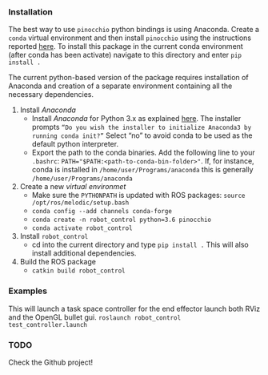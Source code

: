 ### Installation

The best way to use `pinocchio` python bindings is using Anaconda. Create a `conda` virtual environment and then install `pinocchio`
using the instructions reported [here](https://github.com/conda-forge/pinocchio-feedstock). To install this package in the current
conda environment (after conda has been activate) navigate to this directory and enter `pip install .`

The current python-based version of the package requires installation of Anaconda and creation of a separate environment containing
all the necessary dependencies. 
1. Install _Anaconda_
    - Install _Anaconda_ for Python 3.x as explained [here](https://docs.anaconda.com/anaconda/install/linux/). 
The installer prompts `“Do you wish the installer to initialize Anaconda3 by running conda init?”` Select “no” to avoid conda
to be used as the default python interpreter.
    - Export the path to the conda binaries. Add the following line to your `.bashrc`: `PATH="$PATH:<path-to-conda-bin-folder>"`.
If, for instance, conda is installed in `/home/user/Programs/anaconda` this is generally `/home/user/Programs/anaconda`
2. Create a new _virtual environmet_ 
    - Make sure the `PYTHONPATH` is updated with ROS packages: `source /opt/ros/melodic/setup.bash`
    - `conda config --add channels conda-forge`
    - `conda create -n robot_control python=3.6 pinocchio`
    - `conda activate robot_control`
3. Install `robot_control`
    - cd into the current directory and type `pip install .` This will also install additional dependencies.
4. Build the ROS package
    - `catkin build robot_control`

### Examples

This will launch a task space controller for the end effector launch both RViz and the OpenGL bullet gui.
`roslaunch robot_control test_controller.launch`

### TODO 

Check the Github project!